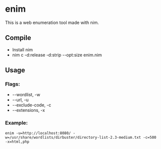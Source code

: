 # enim
This is a web enumeration tool made with nim.

## Compile
- Install nim
- nim c -d:release -d:strip --opt:size enim.nim

## Usage

### Flags:
- --wordlist, 	-w
- --url,			-u
- --exclude-code, -c
- --extensions,	-x

### Example:
`enim -u=http://localhost:8080/ -w=/usr/share/wordlists/dirbuster/directory-list-2.3-medium.txt -c=500 -x=html,php` 
